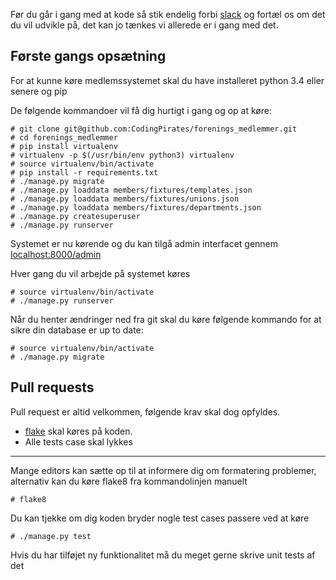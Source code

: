 Før du går i gang med at kode så stik endelig forbi [slack](https://codingpirates.signup.team) 
og fortæl os om det du vil udvikle på, det kan jo tænkes vi allerede er i gang med det. 


## Første gangs opsætning
For at kunne køre medlemssystemet skal du have installeret python 3.4 eller senere og pip

De følgende kommandoer vil få dig hurtigt i gang og op at køre:
```
# git clone git@github.com:CodingPirates/forenings_medlemmer.git
# cd forenings_medlemmer
# pip install virtualenv
# virtualenv -p $(/usr/bin/env python3) virtualenv
# source virtualenv/bin/activate
# pip install -r requirements.txt
# ./manage.py migrate
# ./manage.py loaddata members/fixtures/templates.json
# ./manage.py loaddata members/fixtures/unions.json
# ./manage.py loaddata members/fixtures/departments.json
# ./manage.py createsuperuser
# ./manage.py runserver
```
Systemet er nu kørende og du kan tilgå admin interfacet gennem 
[localhost:8000/admin](http://localhost:8000/admin)

Hver gang du vil arbejde på systemet køres 
```
# source virtualenv/bin/activate
# ./manage.py runserver
```
Når du henter ændringer ned fra git skal du køre følgende kommando 
for at sikre din database er up to date:
```
# source virtualenv/bin/activate
# ./manage.py migrate
```


## Pull requests
Pull request er altid velkommen, følgende krav skal dog opfyldes. 
* [flake](http://flake8.pycqa.org/en/latest/) skal køres på koden. 
* Alle tests case skal lykkes
  

---
Mange editors kan sætte op til at informere dig om formatering problemer, 
alternativ kan du køre flake8 fra kommandolinjen manuelt
```
# flake8
```
  
Du kan tjekke om dig koden bryder nogle test cases passere ved at køre
```
# ./manage.py test
```
Hvis du har tilføjet ny funktionalitet må du meget gerne skrive unit tests af det

